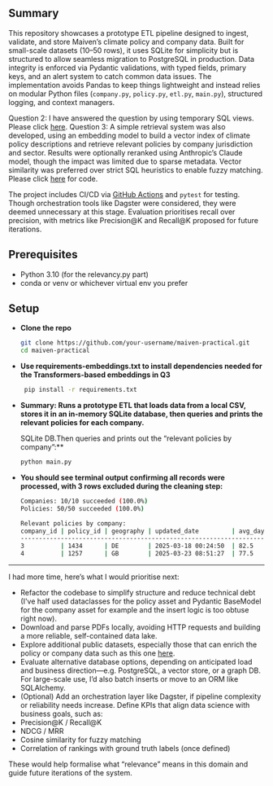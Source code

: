 ## Summary

This repository showcases a prototype ETL pipeline designed to ingest, validate, and store Maiven’s climate policy and company data. Built for small-scale datasets (10–50 rows), it uses SQLite for simplicity but is structured to allow seamless migration to PostgreSQL in production. Data integrity is enforced via Pydantic validations, with typed fields, primary keys, and an alert system to catch common data issues. The implementation avoids Pandas to keep things lightweight and instead relies on modular Python files (`company.py`, `policy.py`, `etl.py`, `main.py`), structured logging, and context managers.

Question 2: I have answered the question by using temporary SQL views. Please click [here](https://github.com/sigamani/maiven-practical/blob/main/sql/create_views.sql).
Question 3: A simple retrieval system was also developed, using an embedding model to build a vector index of climate policy descriptions and retrieve relevant policies by company jurisdiction and sector. Results were optionally reranked using Anthropic’s Claude model, though the impact was limited due to sparse metadata. Vector similarity was preferred over strict SQL heuristics to enable fuzzy matching. Please click [here]([https://github.com/sigamani/maiven-practical/blob/main/sql/create_views.sql](https://github.com/sigamani/maiven-practical/blob/main/relevancy.py)) for code.

The project includes CI/CD via [GitHub Actions](https://github.com/sigamani/maiven-practical/actions) and `pytest` for testing. Though orchestration tools like Dagster were considered, they were deemed unnecessary at this stage. Evaluation prioritises recall over precision, with metrics like Precision@K and Recall@K proposed for future iterations.

## Prerequisites

- Python 3.10 (for the relevancy.py part)
- conda or venv or whichever virtual env you prefer

## Setup

- **Clone the repo**  
   ```bash
   git clone https://github.com/your-username/maiven-practical.git
   cd maiven-practical
   ```

- **Use requirements-embeddings.txt to install dependencies needed for the Transformers-based embeddings in Q3** 
   ```bash
 	pip install -r requirements.txt
   ```
  	
- **Summary: Runs a prototype ETL that loads data from a local CSV, stores it in an in-memory SQLite database, then queries and prints the relevant policies for each company.** 

   SQLite DB.Then queries and prints out the “relevant policies by company”:**
  ```python
  python main.py
  ```

- **You should see terminal output confirming all records were processed, with 3 rows excluded during the cleaning step:**
  ```bash
  Companies: 10/10 succeeded (100.0%)
  Policies: 50/50 succeeded (100.0%)  

  Relevant policies by company:
  company_id | policy_id | geography | updated_date         | avg_days
  -------------------------------------------------------------------
  3          | 1434      | DE        | 2025-03-18 00:24:50  | 82.5
  4          | 1257      | GB        | 2025-03-23 08:51:27  | 77.5
  ```
---

I had more time, here’s what I would prioritise next:
- Refactor the codebase to simplify structure and reduce technical debt (I've half used dataclasses for the policy asset and Pydantic BaseModel for the company asset for example and the insert logic is too obtuse right now).
- Download and parse PDFs locally, avoiding HTTP requests and building a more reliable, self-contained data lake.
- Explore additional public datasets, especially those that can enrich the policy or company data such as this one [here](https://www.eea.europa.eu/en/datahub/datahubitem-view/6f1efaf1-ae32-48cb-b962-0891f84b1f5f?activeAccordion=1090804).
- Evaluate alternative database options, depending on anticipated load and business direction—e.g. PostgreSQL, a vector store, or a graph DB. For large-scale use, I’d also batch inserts or move to an ORM like SQLAlchemy.
- (Optional) Add an orchestration layer like Dagster, if pipeline complexity or reliability needs increase.
Define KPIs that align data science with business goals, such as:
 - Precision@K / Recall@K
 - NDCG / MRR
 - Cosine similarity for fuzzy matching
 - Correlation of rankings with ground truth labels (once defined)

These would help formalise what “relevance” means in this domain and guide future iterations of the system.

